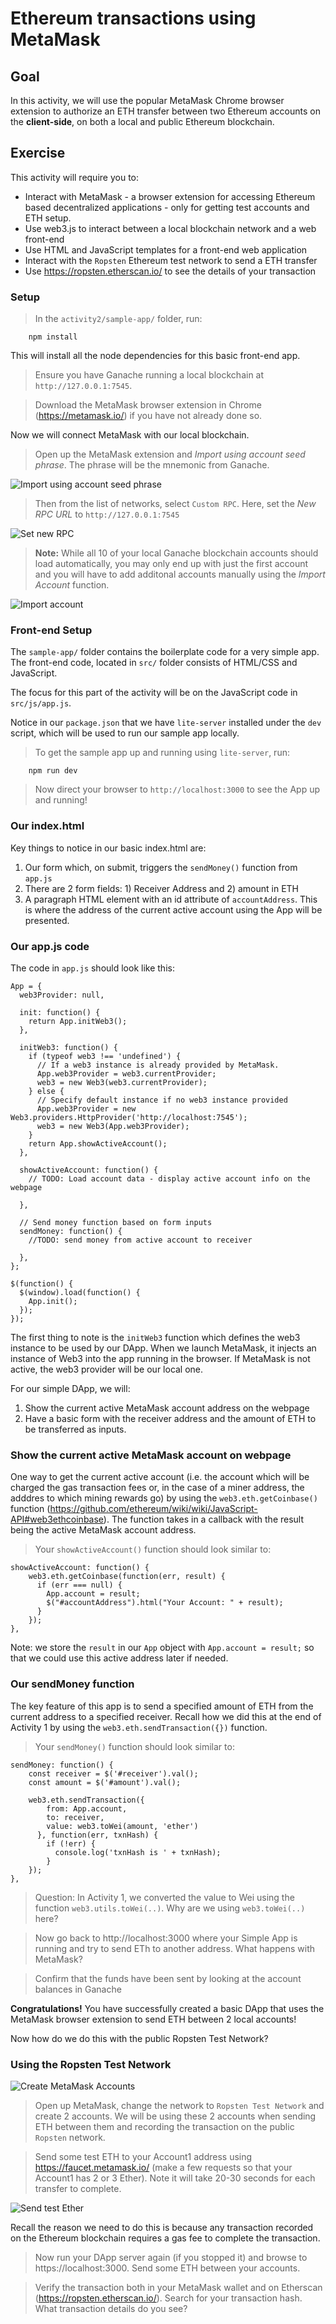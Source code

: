 # Ethereum transactions using MetaMask
## Goal
In this activity, we will use the popular MetaMask Chrome browser extension to authorize an ETH transfer between two Ethereum accounts on the **client-side**, on both a local and public Ethereum blockchain.

## Exercise
This activity will require you to:
* Interact with MetaMask - a browser extension for accessing Ethereum based decentralized applications - only for getting test accounts and ETH setup. 
* Use web3.js to interact between a local blockchain network and a web front-end 
* Use HTML and JavaScript templates for a front-end web application
* Interact with the `Ropsten` Ethereum test network to send a ETH transfer
* Use https://ropsten.etherscan.io/ to see the details of your transaction

### Setup
> In the `activity2/sample-app/` folder, run:
```
    npm install
```
This will install all the node dependencies for this basic front-end app. 

> Ensure you have Ganache running a local blockchain at `http://127.0.0.1:7545`.

> Download the MetaMask browser extension in Chrome (https://metamask.io/) if you have not already done so.

Now we will connect MetaMask with our local blockchain. 

> Open up the MetaMask extension and *Import using account seed phrase*. The phrase will be the mnemonic from Ganache. 

![Import using account seed phrase](images/MetaMask_restore_seed_phrase.png)

>Then from the list of networks, select `Custom RPC`. Here, set the *New RPC URL* to `http://127.0.0.1:7545`

![Set new RPC](images/MetaMask_set_rpc.png)

>**Note:** While all 10 of your local Ganache blockchain accounts should load automatically, you may only end up with just the first account and you will have to add additonal accounts manually using the *Import Account* function.

![Import account](images/MetaMask_import_account.png)   


### Front-end Setup
The `sample-app/` folder contains the boilerplate code for a very simple app. The front-end code, located in `src/` folder consists of HTML/CSS and JavaScript.

The focus for this part of the activity will be on the JavaScript code in `src/js/app.js`. 

Notice in our `package.json` that we have `lite-server` installed under the `dev` script, which will be used to run our sample app locally. 

> To get the sample app up and running using `lite-server`, run:
```
    npm run dev
```
> Now direct your browser to `http://localhost:3000` to see the App up and running!

### Our index.html
Key things to notice in our basic index.html are:
1. Our form which, on submit, triggers the `sendMoney()` function from `app.js`
2. There are 2 form fields: 1) Receiver Address and 2) amount in ETH
3. A paragraph HTML element with an id attribute of `accountAddress`. This is where the address of the current active account using the App will be presented.

### Our app.js code
The code in `app.js` should look like this:
```
App = {
  web3Provider: null,

  init: function() {
    return App.initWeb3();
  },

  initWeb3: function() {
    if (typeof web3 !== 'undefined') {
      // If a web3 instance is already provided by MetaMask.
      App.web3Provider = web3.currentProvider;
      web3 = new Web3(web3.currentProvider);
    } else {
      // Specify default instance if no web3 instance provided
      App.web3Provider = new Web3.providers.HttpProvider('http://localhost:7545');
      web3 = new Web3(App.web3Provider);
    }
    return App.showActiveAccount();
  },

  showActiveAccount: function() {
    // TODO: Load account data - display active account info on the webpage
    
  },

  // Send money function based on form inputs
  sendMoney: function() {
    //TODO: send money from active account to receiver

  },
};

$(function() {
  $(window).load(function() {
    App.init();
  });
});
```
The first thing to note is the `initWeb3` function which defines the web3 instance to be used by our DApp. When we launch MetaMask, it injects an instance of Web3 into the app running in the browser. If MetaMask is not active, the web3 provider will be our local one. 

For our simple DApp, we will:
1. Show the current active MetaMask account address on the webpage
2. Have a basic form with the receiver address and the amount of ETH to be transferred as inputs. 

### Show the current active MetaMask account on webpage
One way to get the current active account (i.e. the account which will be charged the gas transaction fees or, in the case of a miner address, the adddres to which mining rewards go) by using the `web3.eth.getCoinbase()` function (https://github.com/ethereum/wiki/wiki/JavaScript-API#web3ethcoinbase). The function takes in a callback with the result being the active MetaMask account address.

> Your `showActiveAccount()` function should look similar to:
```
showActiveAccount: function() {
    web3.eth.getCoinbase(function(err, result) {
      if (err === null) {
        App.account = result;
        $("#accountAddress").html("Your Account: " + result);
      }
    });  
},
```
Note: we store the `result` in our `App` object with `App.account = result;` so that we could use this active address later if needed.

### Our sendMoney function
The key feature of this app is to send a specified amount of ETH from the current address to a specified receiver. Recall how we did this at the end of Activity 1 by using the `web3.eth.sendTransaction({})` function.  

> Your `sendMoney()` function should look similar to:
```
sendMoney: function() {
    const receiver = $('#receiver').val();
    const amount = $('#amount').val();

    web3.eth.sendTransaction({
        from: App.account,
        to: receiver,
        value: web3.toWei(amount, 'ether')
      }, function(err, txnHash) {
        if (!err) {
          console.log('txnHash is ' + txnHash);
        }
    });
},
```

> Question: In Activity 1, we converted the value to Wei using the function `web3.utils.toWei(..)`. Why are we using `web3.toWei(..)` here?

> Now go back to http://localhost:3000 where your Simple App is running and try to send ETh to another address. What happens with MetaMask?

> Confirm that the funds have been sent by looking at the account balances in Ganache

**Congratulations!** You have successfully created a basic DApp that uses the MetaMask browser extension to send ETH between 2 local accounts!

Now how do we do this with the public Ropsten Test Network?

### Using the Ropsten Test Network

![Create MetaMask Accounts](images/MetaMask_create_account.png)

> Open up MetaMask, change the network to `Ropsten Test Network` and create 2 accounts. We will be using these 2 accounts when sending ETH between them and recording the transaction on the public `Ropsten` network. 

> Send some test ETH to your Account1 address using https://faucet.metamask.io/ (make a few requests so that your Account1 has 2 or 3 Ether). Note it will take 20-30 seconds for each transfer to complete.

![Send test Ether](images/MetaMask_ether_faucet.png)

Recall the reason we need to do this is because any transaction recorded on the Ethereum blockchain requires a gas fee to complete the transaction. 

> Now run your DApp server again (if you stopped it) and browse to https://localhost:3000. Send some ETH between your accounts. 

> Verify the transaction both in your MetaMask wallet and on Etherscan (https://ropsten.etherscan.io/). Search for your transaction hash. What transaction details do you see?

